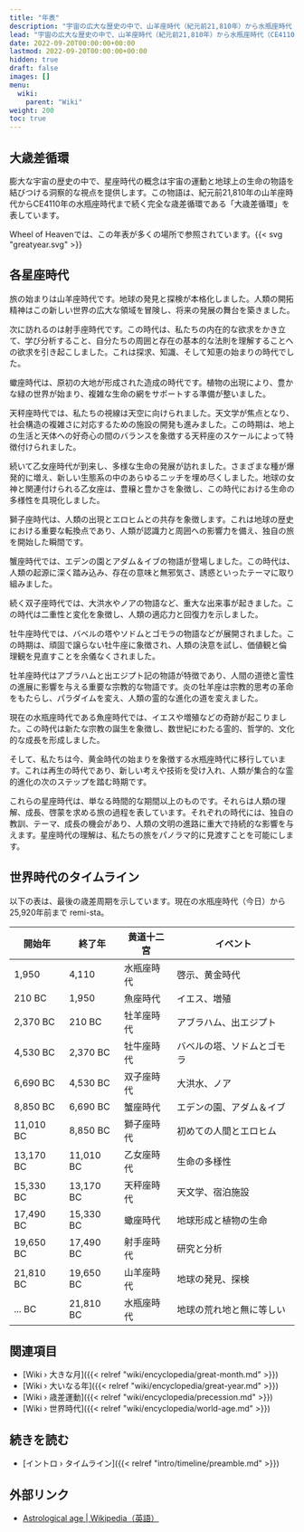 ```yaml
---
title: "年表"
description: "宇宙の広大な歴史の中で、山羊座時代（紀元前21,810年）から水瓶座時代（CE4110年）までの12の星座時代は、人類文明を見るための魅力的なレンズを提供します。これらの時代は、大歳差循環（Great Year）と呼ばれる満ち引きの周期を反映しており、地球上の出来事と意識の進化を導きます。各時代は、独自の時代とテーマを持ち、独自の教訓をもたらします。山羊座時代は地球の発見と探索を象徴し、射手座時代は研究と分析を推進し、蠍座時代は地球の造成と植物の繁殖をもたらしました。天秤座時代では天文学と宿泊施設に焦点を当て、それを引き継いで乙女座時代では多様な生命が見られました。獅子座時代は人類の誕生と共にエロヒム（Elohim）が現れ、蟹座時代はエデンの園とアダムとイブの物語の時代を象徴します。その後の時代は、双子座時代では洪水、牡牛座時代ではバベルの塔、ソドムとゴモラの出来事、および牡羊座ではアブラハムとエジプトの時代を特徴としています。魚座時代ではイエスの到来と、増殖などの奇跡が起き、現在の水瓶座時代は啓示と黄金時代の始まりを象徴しています。これらの時代は単に時間の経過を示すだけでなく、人類が霊的成長と啓示を求めて旅する壮大な宇宙の旅を表します。"
lead: "宇宙の広大な歴史の中で、山羊座時代（紀元前21,810年）から水瓶座時代（CE4110年）までの12の星座時代は、人類文明を見るための魅力的なレンズを提供します。これらの時代は、大歳差循環（Great Year）と呼ばれる満ち引きの周期を反映しており、地球上の出来事と意識の進化を導きます。各時代は、独自の時代とテーマを持ち、独自の教訓をもたらします。山羊座時代は地球の発見と探索を象徴し、射手座時代は研究と分析を推進し、蠍座時代は地球の造成と植物の繁殖をもたらしました。天秤座時代では天文学と宿泊施設に焦点を当て、それを引き継いで乙女座時代では多様な生命が見られました。獅子座時代は人類の誕生と共にエロヒム（Elohim）が現れ、蟹座時代はエデンの園とアダムとイブの物語の時代を象徴します。その後の時代は、双子座時代では洪水、牡牛座時代ではバベルの塔、ソドムとゴモラの出来事、および牡羊座ではアブラハムとエジプトの時代を特徴としています。魚座時代ではイエスの到来と、増殖などの奇跡が起き、現在の水瓶座時代は啓示と黄金時代の始まりを象徴しています。これらの時代は単に時間の経過を示すだけでなく、人類が霊的成長と啓示を求めて旅する壮大な宇宙の旅を表します。"
date: 2022-09-20T00:00:00+00:00
lastmod: 2022-09-20T00:00:00+00:00
hidden: true
draft: false
images: []
menu:
  wiki:
    parent: "Wiki"
weight: 200
toc: true
---
```


## 大歳差循環

膨大な宇宙の歴史の中で、星座時代の概念は宇宙の運動と地球上の生命の物語を結びつける洞察的な視点を提供します。この物語は、紀元前21,810年の山羊座時代からCE4110年の水瓶座時代まで続く完全な歳差循環である「大歳差循環」を表しています。

Wheel of Heavenでは、この年表が多くの場所で参照されています。{{< svg "greatyear.svg" >}}

## 各星座時代

旅の始まりは山羊座時代です。地球の発見と探検が本格化しました。人類の開拓精神はこの新しい世界の広大な領域を冒険し、将来の発展の舞台を築きました。

次に訪れるのは射手座時代です。この時代は、私たちの内在的な欲求をかき立て、学び分析すること、自分たちの周囲と存在の基本的な法則を理解することへの欲求を引き起こしました。これは探求、知識、そして知恵の始まりの時代でした。

蠍座時代は、原初の大地が形成された造成の時代です。植物の出現により、豊かな緑の世界が始まり、複雑な生命の網をサポートする準備が整いました。

天秤座時代では、私たちの視線は天空に向けられました。天文学が焦点となり、社会構造の複雑さに対応するための施設の開発も進みました。この時期は、地上の生活と天体への好奇心の間のバランスを象徴する天秤座のスケールによって特徴付けられました。

続いて乙女座時代が到来し、多様な生命の発展が訪れました。さまざまな種が爆発的に増え、新しい生態系の中のあらゆるニッチを埋め尽くしました。地球の女神と関連付けられる乙女座は、豊穣と豊かさを象徴し、この時代における生命の多様性を具現化しました。

獅子座時代は、人類の出現とエロヒムとの共存を象徴します。これは地球の歴史における重要な転換点であり、人類が認識力と周囲への影響力を備え、独自の旅を開始した瞬間です。

蟹座時代では、エデンの園とアダム＆イブの物語が登場しました。この時代は、人類の起源に深く踏み込み、存在の意味と無邪気さ、誘惑といったテーマに取り組みました。

続く双子座時代では、大洪水やノアの物語など、重大な出来事が起きました。この時代は二重性と変化を象徴し、人類の適応力と回復力を示しました。

牡牛座時代では、バベルの塔やソドムとゴモラの物語などが展開されました。この時期は、頑固で譲らない牡牛座に象徴され、人類の決意を試し、価値観と倫理観を見直すことを余儀なくされました。

牡羊座時代はアブラハムと出エジプト記の物語が特徴であり、人間の道徳と霊性の進展に影響を与える重要な宗教的な物語です。炎の牡羊座は宗教的思考の革命をもたらし、パラダイムを変え、人類の霊的な進化の道を変えました。

現在の水瓶座時代である魚座時代では、イエスや増殖などの奇跡が起こりました。この時代は新たな宗教の誕生を象徴し、数世紀にわたる霊的、哲学的、文化的な成長を形成しました。

そして、私たちは今、黄金時代の始まりを象徴する水瓶座時代に移行しています。これは再生の時代であり、新しい考えや技術を受け入れ、人類が集合的な霊的進化の次のステップを踏む時期です。

これらの星座時代は、単なる時間的な期間以上のものです。それらは人類の理解、成長、啓蒙を求める旅の過程を表しています。それぞれの時代には、独自の教訓、テーマ、成長の機会があり、人類の文明の進路に重大で持続的な影響を与えます。星座時代の理解は、私たちの旅をパノラマ的に見渡すことを可能にします。

## 世界時代のタイムライン

以下の表は、最後の歳差周期を示しています。現在の水瓶座時代（今日）から25,920年前まで remi-sta。

| 開始年 | 終了年   | 黄道十二宮         | イベント                        |
|---------|----------|--------------------|---------------------------------|
| 1,950   | 4,110    | 水瓶座時代         | 啓示、黄金時代                  |
| 210 BC  | 1,950    | 魚座時代           | イエス、増殖                    |
| 2,370 BC | 210 BC   | 牡羊座時代         | アブラハム、出エジプト           |
| 4,530 BC | 2,370 BC | 牡牛座時代         | バベルの塔、ソドムとゴモラ       |
| 6,690 BC | 4,530 BC | 双子座時代         | 大洪水、ノア                    |
| 8,850 BC | 6,690 BC | 蟹座時代           | エデンの園、アダム＆イブ          |
| 11,010 BC | 8,850 BC | 獅子座時代         | 初めての人間とエロヒム            |
| 13,170 BC | 11,010 BC | 乙女座時代       | 生命の多様性                    |
| 15,330 BC | 13,170 BC | 天秤座時代         | 天文学、宿泊施設                |
| 17,490 BC | 15,330 BC | 蠍座時代           | 地球形成と植物の生命            |
| 19,650 BC | 17,490 BC | 射手座時代         | 研究と分析                      |
| 21,810 BC | 19,650 BC | 山羊座時代         | 地球の発見、探検                |
| ... BC   | 21,810 BC | 水瓶座時代         | 地球の荒れ地と無に等しい         |

## 関連項目

- [Wiki › 大きな月]({{< relref "wiki/encyclopedia/great-month.md" >}})
- [Wiki › 大いなる年]({{< relref "wiki/encyclopedia/great-year.md" >}})
- [Wiki › 歳差運動]({{< relref "wiki/encyclopedia/precession.md" >}})
- [Wiki › 世界時代]({{< relref "wiki/encyclopedia/world-age.md" >}})

## 続きを読む

- [イントロ › タイムライン]({{< relref "intro/timeline/preamble.md" >}})

## 外部リンク

- [Astrological age | Wikipedia（英語）](https://en.wikipedia.org/wiki/Astrological_age)
